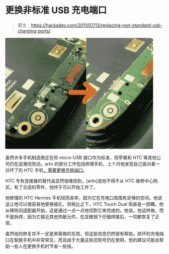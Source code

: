 # 更换非标准 USB 充电端口

> 原文：<https://hackaday.com/2011/07/13/replacing-non-standard-usb-charging-ports/>

![htc_charging_port_replacement](img/1553bee850c2c4330479c5de5136a955.png "htc_charging_port_replacement")

虽然许多手机制造商正在将 micro-USB 接口作为标准，但苹果和 HTC 等其他公司仍在逆潮流而动。arto 的部分工作包括修理手机，上个月他发现自己面对着一对坏了的 HTC 手机[，需要更换充电端口](http://amazingdiy.wordpress.com/2011/07/13/htc-connector-repairs/)。

HTC 专有连接器的替代品显然很难找到，[arto]说他不得不从 HTC 维修中心购买。有了合适的零件，他终于可以开始工作了。

他修理的 HTC Hermes 手机轻而易举，因为它在充电口周围有足够的空间。他说这让他可以很容易地更换插孔，但相比之下，HTC Touch Dual 简直是一团糟。他从移除旧适配器开始，这是通过一点一点地切割它来完成的。他说，他这样做，而不是拆焊，因为它接近其他热敏元件。在显微镜下仔细焊接后，一切都恢复了正常。

虽然他的修复并不一定是黑客做的东西，但这些信息仍然很有帮助。损坏的充电端口在智能手机中非常常见，而且由于大量这些旧型号仍在使用，他的建议可能会帮助一些人在更换手机时节省一些钱。